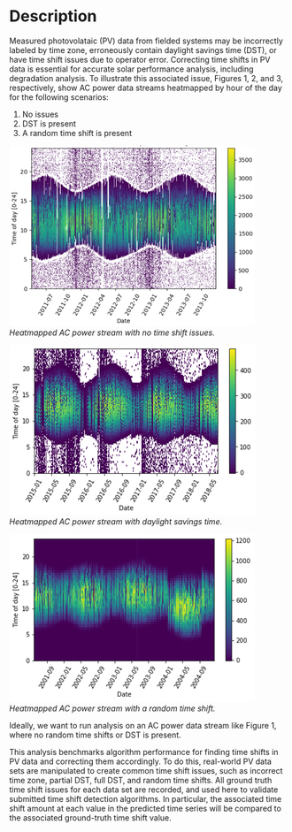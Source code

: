
# Description
Measured photovolataic (PV) data from fielded systems may be incorrectly labeled by time zone, erroneously
contain daylight savings time (DST), or have time shift issues due to operator error. Correcting time shifts in PV data is essential for accurate solar performance analysis, including degradation analysis. To illustrate this associated issue, Figures 1, 2, and 3, respectively, show AC power data streams heatmapped by hour of the day for the following scenarios: 
1) No issues
2) DST is present
3) A random time shift is present

![image info](./time_shift_no_issues.png)
*Heatmapped AC power stream with no time shift issues.*

![image info](./daylight_savings_time.png)
*Heatmapped AC power stream with daylight savings time.*

![image info](./random_time_shift.png)
*Heatmapped AC power stream with a random time shift.*

Ideally, we want to run analysis on an AC power data stream like Figure 1, where no random time shifts or DST is present.

This analysis benchmarks algorithm performance for finding time shifts in PV data and correcting them accordingly. To do this, real-world PV data sets are manipulated to create common time shift issues, such as incorrect time zone, partial DST, full DST, and random time shifts. All ground truth time shift issues for each data set are recorded, and used here to validate submitted time shift detection algorithms. In particular, the associated time shift amount at each value in the predicted time series will be compared to the associated ground-truth time shift value. 

